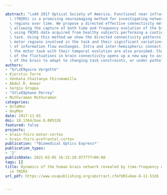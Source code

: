 ---
abstract: "\xA9 2017 Optical Society of America. Functional near infrared spectroscopy\
  \ (fNIRS) is a promising neuroimaging method for investigating networks of cortical\
  \ regions over time. We propose a directed effective connectivity method (TPDC)\
  \ allowing the capture of both time and frequency evolution of the brain's networks\
  \ using fNIRS data acquired from healthy subjects performing a continuous finger-tapping\
  \ task. Using this method we show the directed connectivity patterns among cortical\
  \ motor regions involved in the task and their significant variations in the strength\
  \ of information flow exchanges. Intra and inter-hemispheric connections during\
  \ the motor task with their temporal evolution are also provided. Characterisation\
  \ of the fluctuations in brain connectivity opens up a new way to assess the organisation\
  \ of the brain to adapt to changing task constraints, or under pathological conditions."
authors:
- "Gr\xE9goire Vergotte"
- Kjerstin Torre
- Venkata Chaitanya Chirumamilla
- Abdul R. Anwar
- Sergiu Groppa
- "St\xE9phane Perrey"
- Muthuraman Muthuraman
categories:
- OctaMon
- OxyMon
date: 2017-11-01
doi: 10.1364/boe.8.005326
featured: false
projects:
- brain-fnirs-motor-cortex
- brain-fnirs-prefrontal-cortex
publication: '*Biomedical Optics Express*'
publication_types:
- '2'
publishDate: 2021-03-05 16:32:20.977777+00:00
tags: []
title: Dynamics of the human brain network revealed by time-frequency effective connectivity
  in fNIRS
url_pdf: https://www.osapublishing.org/abstract.cfm?URI=boe-8-11-5326

---
